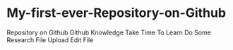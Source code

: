 # My-first-ever-Repository-on-Github
Repository on Github
Github Knowledge 
Take Time To Learn
Do Some Research
File Upload
Edit File
